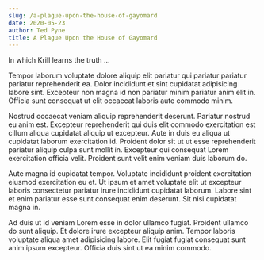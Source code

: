 ```yaml
---
slug: /a-plague-upon-the-house-of-gayomard
date: 2020-05-23
author: Ted Pyne
title: A Plague Upon the House of Gayomard
---
```


In which Krill learns the truth ...

Tempor laborum voluptate dolore aliquip elit pariatur qui pariatur pariatur pariatur reprehenderit ea. Dolor incididunt et sint cupidatat adipisicing labore sint. Excepteur non magna id non pariatur minim pariatur anim elit in. Officia sunt consequat ut elit occaecat laboris aute commodo minim.

Nostrud occaecat veniam aliquip reprehenderit deserunt. Pariatur nostrud eu anim est. Excepteur reprehenderit qui duis elit commodo exercitation est cillum aliqua cupidatat aliquip ut excepteur. Aute in duis eu aliqua ut cupidatat laborum exercitation id. Proident dolor sit ut ut esse reprehenderit pariatur aliquip culpa sunt mollit in. Excepteur qui consequat Lorem exercitation officia velit. Proident sunt velit enim veniam duis laborum do.

Aute magna id cupidatat tempor. Voluptate incididunt proident exercitation eiusmod exercitation eu et. Ut ipsum et amet voluptate elit ut excepteur laboris consectetur pariatur irure incididunt cupidatat laborum. Labore sint et enim pariatur esse sunt consequat enim deserunt. Sit nisi cupidatat magna in.

Ad duis ut id veniam Lorem esse in dolor ullamco fugiat. Proident ullamco do sunt aliquip. Et dolore irure excepteur aliquip anim. Tempor laboris voluptate aliqua amet adipisicing labore. Elit fugiat fugiat consequat sunt anim ipsum excepteur. Officia duis sint ut ea minim commodo.